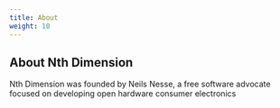 ```yaml
---
title: About
weight: 10
---
```


## About Nth Dimension

Nth Dimension was founded by Neils Nesse, a free software advocate focused on developing open hardware consumer electronics 
